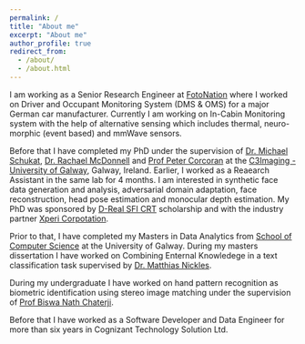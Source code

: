 ```yaml
---
permalink: /
title: "About me"
excerpt: "About me"
author_profile: true
redirect_from: 
  - /about/
  - /about.html
---
```

 
I am working as a Senior Research Engineer at [FotoNation](https://www.fotonation.com/) where I worked on Driver and Occupant Monitoring System (DMS & OMS) for a major German car manufacturer. Currently I am working on In-Cabin Monitoring system with the help of alternative sensing which includes thermal, neuro-morphic (event based) and mmWave sensors.   

Before that I have completed my PhD under the supervision of [Dr. Michael Schukat](https://www.universityofgalway.ie/science-engineering/school-of-computer-science/research/researchtopics/michaelschukat/), [Dr. Rachael McDonnell](https://www.scss.tcd.ie/Rachel.McDonnell/) and [Prof Peter Corcoran](https://www.universityofgalway.ie/science-engineering/staff-profiles/petercorcoran/) at the [C3Imaging - University of Galway](https://www.universityofgalway.ie/c3i/), Galway, Ireland. Earlier, I worked as a Reaearch Assistant in the same lab for 4 months. I am interested in synthetic face data generation and analysis, adversarial domain adaptation, face reconstruction, head pose estimation and monocular depth estimation. My PhD was sponsored by [D-Real SFI CRT](https://d-real.ie/) scholarship and with the industry partner [Xperi Corpotation](https://Xperi.com). 
 
Prior to that, I have completed my Masters in Data Analytics from [School of Computer Science](https://www.universityofgalway.ie/science-engineering/school-of-computer-science/) at the University of Galway. During my masters dissertation I have worked on Combining Enternal Knowledege in a text classification task supervised by [Dr. Matthias Nickles](https://www.universityofgalway.ie/our-research/people/engineering-and-informatics/matthiasnickles/).

During my undergraduate I have worked on hand pattern recognition as biometric identification using stereo image matching under the supervision of [Prof Biswa Nath Chaterji](https://www.bppimt.ac.in/biodata/BNC.pdf).
 
Before that I have worked as a Software Developer and Data Engineer for more than six years in Cognizant Technology Solution Ltd.
